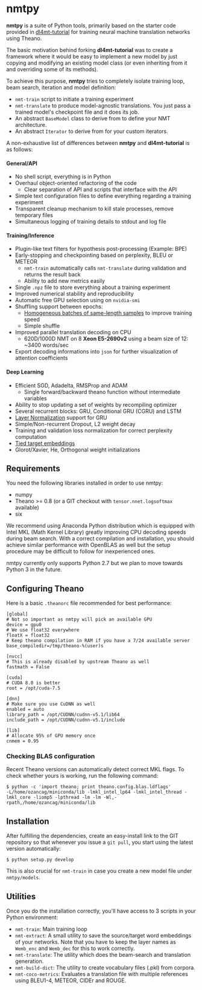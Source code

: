 # nmtpy

**nmtpy** is a suite of Python tools, primarily based on the starter code provided in [dl4mt-tutorial](https://github.com/nyu-dl/dl4mt-tutorial) for training neural machine translation networks using Theano.

The basic motivation behind forking **dl4mt-tutorial** was to create a framework where it would be
easy to implement a new model by just copying and modifying an existing model class (or even
inheriting from it and overriding some of its methods).

To achieve this purpose, **nmtpy** tries to completely isolate training loop, beam search,
iteration and model definition:
  - `nmt-train` script to initiate a training experiment
  - `nmt-translate` to produce model-agnostic translations. You just pass a trained model's
  checkpoint file and it does its job.
  - An abstract `BaseModel` class to derive from to define your NMT architecture.
  - An abstract `Iterator` to derive from for your custom iterators.

A non-exhaustive list of differences between **nmtpy** and **dl4mt-tutorial** is as follows:

#### General/API
  - No shell script, everything is in Python 
  - Overhaul object-oriented refactoring of the code
    - Clear separation of API and scripts that interface with the API
  - Simple text configuration files to define everything regarding a training experiment
  - Transparent cleanup mechanism to kill stale processes, remove temporary files
  - Simultaneous logging of training details to stdout and log file
  
#### Training/Inference
  - Plugin-like text filters for hypothesis post-processing (Example: BPE)
  - Early-stopping and checkpointing based on perplexity, BLEU or METEOR
    - `nmt-train` automatically calls `nmt-translate` during validation and returns the result back
    - Ability to add new metrics easily
  - Single `.npz` file to store everything about a training experiment
  - Improved numerical stability and reproducibility
  - Automatic free GPU selection using on `nvidia-smi`
  - Shuffling support between epochs:
    - [Homogeneous batches of same-length samples](https://github.com/kelvinxu/arctic-captions) to improve training speed
    - Simple shuffle
  - Improved parallel translation decoding on CPU
    - 620D/1000D NMT on 8 **Xeon E5-2690v2** using a beam size of 12: ~3400 words/sec
  - Export decoding informations into `json` for further visualization of attention coefficients
  
#### Deep Learning
  - Efficient SGD, Adadelta, RMSProp and ADAM
    - Single forward/backward theano function without intermediate variables
  - Ability to stop updating a set of weights by recompiling optimizer
  - Several recurrent blocks: GRU, Conditional GRU (CGRU) and LSTM
  - [Layer Normalization](https://github.com/ryankiros/layer-norm) support for GRU
  - Simple/Non-recurrent Dropout, L2 weight decay
  - Training and validation loss normalization for correct perplexity computation
  - [Tied target embeddings](https://arxiv.org/abs/1608.05859)
  - Glorot/Xavier, He, Orthogonal weight initializations

## Requirements

You need the following libraries installed in order to use nmtpy:
  - numpy
  - Theano >= 0.8 (or a GIT checkout with `tensor.nnet.logsoftmax` available)
  - six

We recommend using Anaconda Python distribution which is equipped with Intel MKL (Math Kernel Library) greatly
improving CPU decoding speeds during beam search. With a correct compilation and installation, you should achieve
similar performance with OpenBLAS as well but the setup procedure may be difficult to follow for inexperienced ones.

nmtpy currently only supports Python 2.7 but we plan to move towards Python 3 in the future.

## Configuring Theano

Here is a basic `.theanorc` file recommended for best performance:

```
[global]
# Not so important as nmtpy will pick an available GPU
device = gpu0
# We use float32 everywhere
floatX = float32
# Keep theano compilation in RAM if you have a 7/24 available server
base_compiledir=/tmp/theano-%(user)s

[nvcc]
# This is already disabled by upstream Theano as well
fastmath = False

[cuda]
# CUDA 8.0 is better
root = /opt/cuda-7.5

[dnn]
# Make sure you use CuDNN as well
enabled = auto
library_path = /opt/CUDNN/cudnn-v5.1/lib64
include_path = /opt/CUDNN/cudnn-v5.1/include

[lib]
# Allocate 95% of GPU memory once
cnmem = 0.95
```

### Checking BLAS configuration

Recent Theano versions can automatically detect correct MKL flags. To check whether yours is working, run the following command:

```
$ python -c 'import theano; print theano.config.blas.ldflags'
-L/home/ozancag/miniconda/lib -lmkl_intel_lp64 -lmkl_intel_thread -lmkl_core -liomp5 -lpthread -lm -lm -Wl,-rpath,/home/ozancag/miniconda/lib
```

## Installation
After fulfilling the dependencies, create an easy-install link to the GIT repository so that whenever you issue a `git pull`, you start using the latest version automatically:

```
$ python setup.py develop
```

This is also crucial for `nmt-train` in case you create a new model file under `nmtpy/models`.

## Utilities

Once you do the installation correctly, you'll have access to 3 scripts in your Python environment:

- `nmt-train`: Main training loop
- `nmt-extract`: A small utility to save the source/target word embeddings of your networks. Note that you have to keep the layer names as `Wemb_enc` and `Wemb_dec` for this to work correctly.
- `nmt-translate`: The utility which does the beam-search and translation generation.
- `nmt-build-dict`: The utility to create vocabulary files (.pkl) from corpora.
- `nmt-coco-metrics`: Evaluates a translation file with multiple references using BLEU1-4, METEOR, CIDEr and ROUGE.
